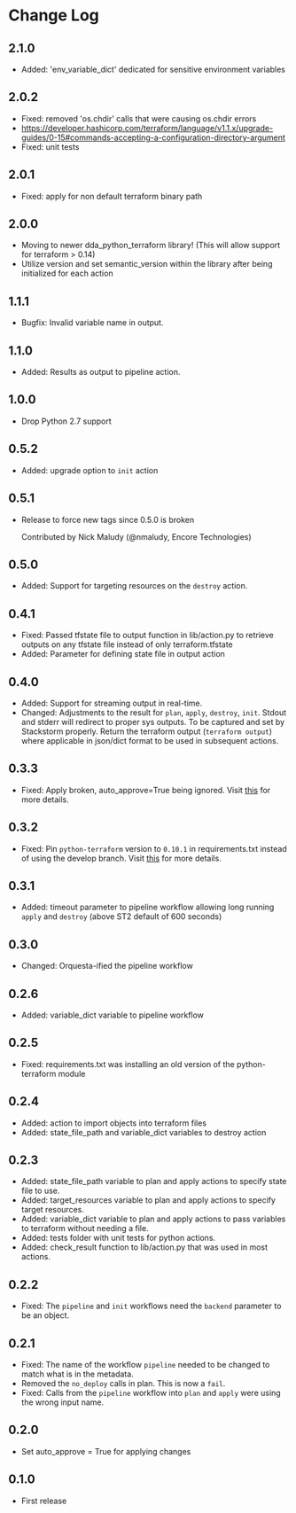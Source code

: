# Change Log
## 2.1.0
* Added: 'env_variable_dict' dedicated for sensitive environment variables

## 2.0.2
* Fixed: removed 'os.chdir' calls that were causing os.chdir errors
* https://developer.hashicorp.com/terraform/language/v1.1.x/upgrade-guides/0-15#commands-accepting-a-configuration-directory-argument
* Fixed: unit tests

## 2.0.1
* Fixed: apply for non default terraform binary path

## 2.0.0
* Moving to newer dda_python_terraform library! (This will allow support for terraform > 0.14)
* Utilize version and set semantic_version within the library after being initialized for each action

## 1.1.1
* Bugfix: Invalid variable name in output.

## 1.1.0
* Added: Results as output to pipeline action.

## 1.0.0

* Drop Python 2.7 support

## 0.5.2

- Added: upgrade option to `init` action

## 0.5.1

- Release to force new tags since 0.5.0 is broken

  Contributed by Nick Maludy (@nmaludy, Encore Technologies)

## 0.5.0

- Added: Support for targeting resources on the `destroy` action.

## 0.4.1

- Fixed: Passed tfstate file to output function in lib/action.py to retrieve outputs on any tfstate file instead of only terraform.tfstate
- Added: Parameter for defining state file in output action

## 0.4.0

- Added: Support for streaming output in real-time.
- Changed: Adjustments to the result for `plan`, `apply`, `destroy`, `init`. Stdout and stderr will redirect to proper sys outputs. To be captured and set by Stackstorm properly. Return the terraform output (`terraform output`) where applicable in json/dict format to be used in subsequent actions.

## 0.3.3

- Fixed: Apply broken, auto_approve=True being ignored. Visit
 [this](https://github.com/StackStorm-Exchange/stackstorm-terraform/issues/21) for more details.

## 0.3.2

- Fixed: Pin `python-terraform` version to `0.10.1` in requirements.txt instead of using the develop branch. Visit
 [this](https://github.com/StackStorm-Exchange/stackstorm-terraform/issues/18) for more details.

## 0.3.1

- Added: timeout parameter to pipeline workflow allowing long running `apply` and `destroy` (above ST2 default of 600 seconds)

## 0.3.0

- Changed: Orquesta-ified the pipeline workflow

## 0.2.6

- Added: variable_dict variable to pipeline workflow

## 0.2.5

- Fixed: requirements.txt was installing an old version of the python-terraform module

## 0.2.4

- Added: action to import objects into terraform files
- Added: state_file_path and variable_dict variables to destroy action

## 0.2.3

- Added: state_file_path variable to plan and apply actions to specify state file to use.
- Added: target_resources variable to plan and apply actions to specify target resources.
- Added: variable_dict variable to plan and apply actions to pass variables to terraform without needing a file.
- Added: tests folder with unit tests for python actions.
- Added: check_result function to lib/action.py that was used in most actions.

## 0.2.2

- Fixed: The `pipeline` and `init` workflows need the `backend` parameter to be an object.

## 0.2.1

- Fixed: The name of the workflow `pipeline` needed to be changed to match what is in the metadata.
- Removed the `no_deploy` calls in plan.  This is now a `fail`.
- Fixed: Calls from the `pipeline` workflow into `plan` and `apply` were using the wrong input name.

## 0.2.0

- Set auto_approve = True for applying changes

## 0.1.0

- First release
